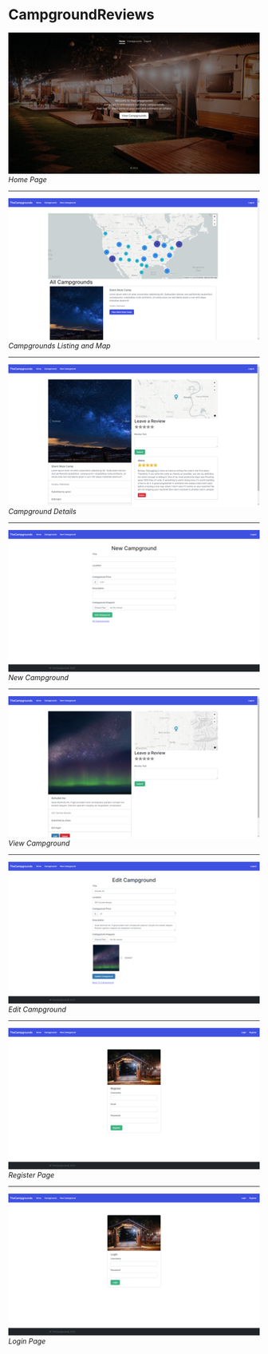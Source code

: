 # CampgroundReviews

![Home Page](https://github.com/elvan/campground-reviews-app-express-mongoose-ejs/raw/main/_screenshots/Screenshot%202023-04-15%20111950.png)
*Home Page*

---

![Campgrounds Listing and Map](https://github.com/elvan/campground-reviews-app-express-mongoose-ejs/raw/main/_screenshots/Screenshot%202023-04-15%20112004.png)
*Campgrounds Listing and Map*

---

![Campground Details](https://github.com/elvan/campground-reviews-app-express-mongoose-ejs/raw/main/_screenshots/Screenshot%202023-04-15%20112048.png)
*Campground Details*

---

![New Campground](https://github.com/elvan/campground-reviews-app-express-mongoose-ejs/raw/main/_screenshots/Screenshot%202023-04-15%20112122.png)
*New Campground*

---

![View Campground](https://github.com/elvan/campground-reviews-app-express-mongoose-ejs/raw/main/_screenshots/Screenshot%202023-04-15%20112140.png)
*View Campground*

---

![Edit Campground](https://github.com/elvan/campground-reviews-app-express-mongoose-ejs/raw/main/_screenshots/Screenshot%202023-04-15%20112152.png)
*Edit Campground*

---

![Register Page](https://github.com/elvan/campground-reviews-app-express-mongoose-ejs/raw/main/_screenshots/Screenshot%202023-04-15%20112238.png)
*Register Page*

---

![Login Page](https://github.com/elvan/campground-reviews-app-express-mongoose-ejs/raw/main/_screenshots/Screenshot%202023-04-15%20112255.png)
*Login Page*
